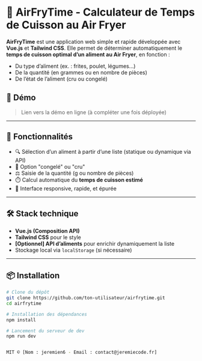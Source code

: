 # 🍟 AirFryTime - Calculateur de Temps de Cuisson au Air Fryer

**AirFryTime** est une application web simple et rapide développée avec **Vue.js** et **Tailwind CSS**. Elle permet de déterminer automatiquement le **temps de cuisson optimal d’un aliment au Air Fryer**, en fonction :

- Du type d’aliment (ex. : frites, poulet, légumes…)
- De la quantité (en grammes ou en nombre de pièces)
- De l’état de l’aliment (cru ou congelé)

## 🚀 Démo

> Lien vers la démo en ligne (à compléter une fois déployée)

---

## 🧠 Fonctionnalités

- 🔍 Sélection d’un aliment à partir d’une liste (statique ou dynamique via API)
- 🧊 Option "congelé" ou "cru"
- ⚖️ Saisie de la quantité (g ou nombre de pièces)
- ⏱️ Calcul automatique du **temps de cuisson estimé**
- 📱 Interface responsive, rapide, et épurée

---

## 🛠️ Stack technique

- **Vue.js (Composition API)**
- **Tailwind CSS** pour le style
- **[Optionnel] API d’aliments** pour enrichir dynamiquement la liste
- Stockage local via `localStorage` (si nécessaire)

---

## 📦 Installation

```bash
# Clone du dépôt
git clone https://github.com/ton-utilisateur/airfrytime.git
cd airfrytime

# Installation des dépendances
npm install

# Lancement du serveur de dev
npm run dev


MIT © [Nom : jeremien6 - Email : contact@jeremiecode.fr]